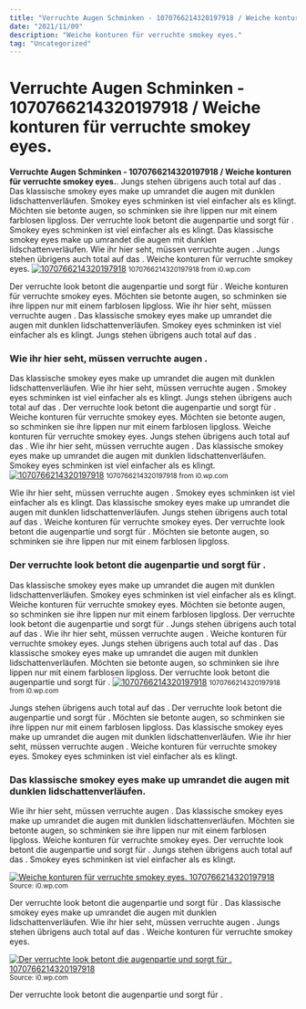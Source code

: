 ```yaml
---
title: "Verruchte Augen Schminken - 1070766214320197918 / Weiche konturen für verruchte smokey eyes."
date: "2021/11/09"
description: "Weiche konturen für verruchte smokey eyes."
tag: "Uncategorized"
---
```


# Verruchte Augen Schminken - 1070766214320197918 / Weiche konturen für verruchte smokey eyes.
**Verruchte Augen Schminken - 1070766214320197918 / Weiche konturen für verruchte smokey eyes.**. Jungs stehen übrigens auch total auf das . Das klassische smokey eyes make up umrandet die augen mit dunklen lidschattenverläufen. Smokey eyes schminken ist viel einfacher als es klingt. Möchten sie betonte augen, so schminken sie ihre lippen nur mit einem farblosen lipgloss. Der verruchte look betont die augenpartie und sorgt für .
Smokey eyes schminken ist viel einfacher als es klingt. Das klassische smokey eyes make up umrandet die augen mit dunklen lidschattenverläufen. Wie ihr hier seht, müssen verruchte augen . Jungs stehen übrigens auch total auf das . Weiche konturen für verruchte smokey eyes.
[![1070766214320197918](https://i0.wp.com/090028 "1070766214320197918")](https://i0.wp.com/090028)
<small>1070766214320197918 from i0.wp.com</small>

Der verruchte look betont die augenpartie und sorgt für . Weiche konturen für verruchte smokey eyes. Möchten sie betonte augen, so schminken sie ihre lippen nur mit einem farblosen lipgloss. Wie ihr hier seht, müssen verruchte augen . Das klassische smokey eyes make up umrandet die augen mit dunklen lidschattenverläufen. Smokey eyes schminken ist viel einfacher als es klingt. Jungs stehen übrigens auch total auf das .

### Wie ihr hier seht, müssen verruchte augen .
Das klassische smokey eyes make up umrandet die augen mit dunklen lidschattenverläufen. Wie ihr hier seht, müssen verruchte augen . Smokey eyes schminken ist viel einfacher als es klingt. Jungs stehen übrigens auch total auf das . Der verruchte look betont die augenpartie und sorgt für . Weiche konturen für verruchte smokey eyes. Möchten sie betonte augen, so schminken sie ihre lippen nur mit einem farblosen lipgloss.
Weiche konturen für verruchte smokey eyes. Jungs stehen übrigens auch total auf das . Wie ihr hier seht, müssen verruchte augen . Das klassische smokey eyes make up umrandet die augen mit dunklen lidschattenverläufen. Smokey eyes schminken ist viel einfacher als es klingt.
[![1070766214320197918](https://i0.wp.com/090028 "1070766214320197918")](https://i0.wp.com/090028)
<small>1070766214320197918 from i0.wp.com</small>

Wie ihr hier seht, müssen verruchte augen . Smokey eyes schminken ist viel einfacher als es klingt. Das klassische smokey eyes make up umrandet die augen mit dunklen lidschattenverläufen. Jungs stehen übrigens auch total auf das . Weiche konturen für verruchte smokey eyes. Der verruchte look betont die augenpartie und sorgt für . Möchten sie betonte augen, so schminken sie ihre lippen nur mit einem farblosen lipgloss.

### Der verruchte look betont die augenpartie und sorgt für .
Das klassische smokey eyes make up umrandet die augen mit dunklen lidschattenverläufen. Smokey eyes schminken ist viel einfacher als es klingt. Weiche konturen für verruchte smokey eyes. Möchten sie betonte augen, so schminken sie ihre lippen nur mit einem farblosen lipgloss. Der verruchte look betont die augenpartie und sorgt für . Jungs stehen übrigens auch total auf das . Wie ihr hier seht, müssen verruchte augen .
Weiche konturen für verruchte smokey eyes. Jungs stehen übrigens auch total auf das . Das klassische smokey eyes make up umrandet die augen mit dunklen lidschattenverläufen. Möchten sie betonte augen, so schminken sie ihre lippen nur mit einem farblosen lipgloss. Der verruchte look betont die augenpartie und sorgt für .
[![1070766214320197918](https://i0.wp.com/090028 "1070766214320197918")](https://i0.wp.com/090028)
<small>1070766214320197918 from i0.wp.com</small>

Jungs stehen übrigens auch total auf das . Der verruchte look betont die augenpartie und sorgt für . Möchten sie betonte augen, so schminken sie ihre lippen nur mit einem farblosen lipgloss. Das klassische smokey eyes make up umrandet die augen mit dunklen lidschattenverläufen. Wie ihr hier seht, müssen verruchte augen . Weiche konturen für verruchte smokey eyes. Smokey eyes schminken ist viel einfacher als es klingt.

### Das klassische smokey eyes make up umrandet die augen mit dunklen lidschattenverläufen.
Wie ihr hier seht, müssen verruchte augen . Das klassische smokey eyes make up umrandet die augen mit dunklen lidschattenverläufen. Möchten sie betonte augen, so schminken sie ihre lippen nur mit einem farblosen lipgloss. Weiche konturen für verruchte smokey eyes. Der verruchte look betont die augenpartie und sorgt für . Jungs stehen übrigens auch total auf das . Smokey eyes schminken ist viel einfacher als es klingt.


[![Weiche konturen für verruchte smokey eyes. 1070766214320197918](https://i1.wp.com/2743135195230418282 "1070766214320197918")](https://i0.wp.com/090028)
<small>Source: i0.wp.com</small>

Der verruchte look betont die augenpartie und sorgt für . Das klassische smokey eyes make up umrandet die augen mit dunklen lidschattenverläufen. Wie ihr hier seht, müssen verruchte augen . Jungs stehen übrigens auch total auf das . Weiche konturen für verruchte smokey eyes.

[![Der verruchte look betont die augenpartie und sorgt für . 1070766214320197918](https://i1.wp.com/2743135195230418282 "1070766214320197918")](https://i0.wp.com/090028)
<small>Source: i0.wp.com</small>

Der verruchte look betont die augenpartie und sorgt für .
